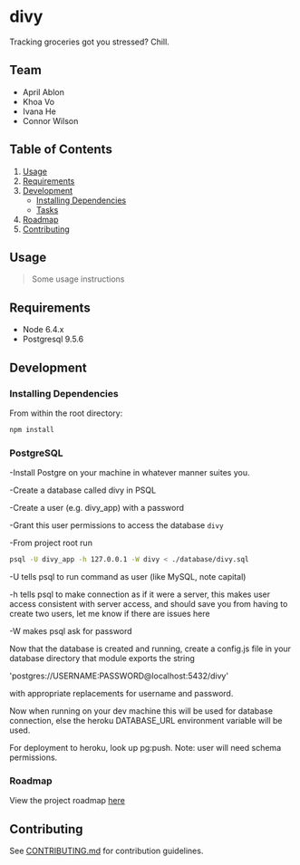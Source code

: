 # divy
Tracking groceries got you stressed? Chill.

## Team

  - April Ablon
  - Khoa Vo
  - Ivana He
  - Connor Wilson

## Table of Contents

1. [Usage](#Usage)
2. [Requirements](#requirements)
3. [Development](#development)
    - [Installing Dependencies](#installing-dependencies)
    - [Tasks](#tasks)
4. [Roadmap](#roadmap)
5. [Contributing](#contributing)

## Usage

> Some usage instructions

## Requirements

- Node 6.4.x
- Postgresql 9.5.6

## Development

### Installing Dependencies

From within the root directory:

```sh
npm install
```

### PostgreSQL

-Install Postgre on your machine in whatever manner suites you.

-Create a database called divy in PSQL

-Create a user (e.g. divy_app) with a password

-Grant this user permissions to access the database `divy`

-From project root run

```sh
psql -U divy_app -h 127.0.0.1 -W divy < ./database/divy.sql
```
-U tells psql to run command as user (like MySQL, note capital)

-h tells psql to make connection as if it were a server, this makes user access consistent with server access, and should save you from having to create two users, let me know if there are issues here

-W makes psql ask for password

Now that the database is created and running, create a config.js file in your database directory that module exports the string

'postgres://USERNAME:PASSWORD@localhost:5432/divy'

with appropriate replacements for username and password.

Now when running on your dev machine this will be used for database connection, else the heroku DATABASE_URL environment variable will be used.

For deployment to heroku, look up pg:push. Note: user will need schema permissions.


### Roadmap

View the project roadmap [here](https://trello.com/b/CBEpWlz0)


## Contributing

See [CONTRIBUTING.md](CONTRIBUTING.md) for contribution guidelines.
